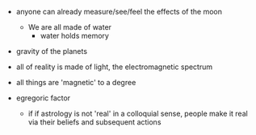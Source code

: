 - anyone can already measure/see/feel the effects of the moon
	- We are all made of water
		- water holds memory

- gravity of the planets

- all of reality is made of light, the electromagnetic spectrum

- all things are 'magnetic' to a degree

- egregoric factor
	- if if astrology is not 'real' in a colloquial sense, people make it real via their beliefs and subsequent actions